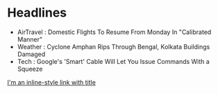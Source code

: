 # Headlines

* AirTravel : Domestic Flights To Resume From Monday In "Calibrated Manner"
* Weather : Cyclone Amphan Rips Through Bengal, Kolkata Buildings Damaged
* Tech : Google's 'Smart' Cable Will Let You Issue Commands With a Squeeze

[I'm an inline-style link with title](https://www.google.com "Google's Homepage")
